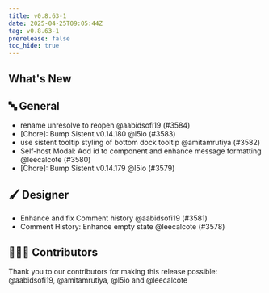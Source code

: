```yaml
---
title: v0.8.63-1
date: 2025-04-25T09:05:44Z
tag: v0.8.63-1
prerelease: false
toc_hide: true
---
```


## What's New
## 🔤 General
- rename unresolve to reopen @aabidsofi19 (#3584)
- [Chore]: Bump Sistent v0.14.180 @l5io (#3583)
- use sistent tooltip styling of bottom dock tooltip @amitamrutiya (#3582)
- Self-host Modal: Add id to component and enhance message formatting @leecalcote (#3580)
- [Chore]: Bump Sistent v0.14.179 @l5io (#3579)

## 🖌️ Designer

- Enhance and fix Comment history @aabidsofi19 (#3581)
- Comment History: Enhance empty state @leecalcote (#3578)

## 👨🏽‍💻 Contributors

Thank you to our contributors for making this release possible:
@aabidsofi19, @amitamrutiya, @l5io and @leecalcote
